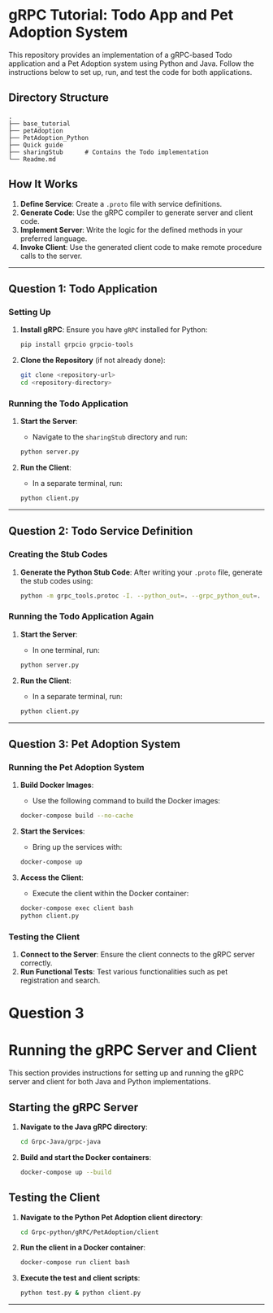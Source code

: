 # gRPC Tutorial: Todo App and Pet Adoption System

This repository provides an implementation of a gRPC-based Todo application and a Pet Adoption system using Python and Java. Follow the instructions below to set up, run, and test the code for both applications.

## Directory Structure

```
.
├── base_tutorial
├── petAdoption
├── PetAdoption_Python
├── Quick guide
├── sharingStub      # Contains the Todo implementation
└── Readme.md
```

## How It Works

1. **Define Service**: Create a `.proto` file with service definitions.
2. **Generate Code**: Use the gRPC compiler to generate server and client code.
3. **Implement Server**: Write the logic for the defined methods in your preferred language.
4. **Invoke Client**: Use the generated client code to make remote procedure calls to the server.

---

## Question 1: Todo Application

### Setting Up

1. **Install gRPC**:
   Ensure you have `gRPC` installed for Python:
   ```bash
   pip install grpcio grpcio-tools
   ```

2. **Clone the Repository** (if not already done):
   ```bash
   git clone <repository-url>
   cd <repository-directory>
   ```

### Running the Todo Application

1. **Start the Server**:
   - Navigate to the `sharingStub` directory and run:
   ```bash
   python server.py
   ```

2. **Run the Client**:
   - In a separate terminal, run:
   ```bash
   python client.py
   ```

---

## Question 2: Todo Service Definition

### Creating the Stub Codes

1. **Generate the Python Stub Code**:
   After writing your `.proto` file, generate the stub codes using:
   ```bash
   python -m grpc_tools.protoc -I. --python_out=. --grpc_python_out=. todo.proto
   ```

### Running the Todo Application Again

1. **Start the Server**:
   - In one terminal, run:
   ```bash
   python server.py
   ```

2. **Run the Client**:
   - In a separate terminal, run:
   ```bash
   python client.py
   ```

---

## Question 3: Pet Adoption System

### Running the Pet Adoption System

1. **Build Docker Images**:
   - Use the following command to build the Docker images:
   ```bash
   docker-compose build --no-cache
   ```

2. **Start the Services**:
   - Bring up the services with:
   ```bash
   docker-compose up
   ```

3. **Access the Client**:
   - Execute the client within the Docker container:
   ```bash
   docker-compose exec client bash
   python client.py
   ```

### Testing the Client

1. **Connect to the Server**: Ensure the client connects to the gRPC server correctly.
2. **Run Functional Tests**: Test various functionalities such as pet registration and search.


# Question 3
# Running the gRPC Server and Client

This section provides instructions for setting up and running the gRPC server and client for both Java and Python implementations.

## Starting the gRPC Server

1. **Navigate to the Java gRPC directory**:
   ```bash
   cd Grpc-Java/grpc-java
   ```

2. **Build and start the Docker containers**:
   ```bash
   docker-compose up --build
   ```

## Testing the Client

1. **Navigate to the Python Pet Adoption client directory**:
   ```bash
   cd Grpc-python/gRPC/PetAdoption/client
   ```

2. **Run the client in a Docker container**:
   ```bash
   docker-compose run client bash
   ```

3. **Execute the test and client scripts**:
   ```bash
   python test.py & python client.py
   ```

---

